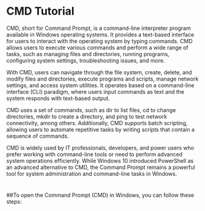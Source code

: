 # CMD Tutorial
CMD, short for Command Prompt, is a command-line interpreter program available in Windows operating systems. It provides a text-based interface for users to interact with the operating system by typing commands. CMD allows users to execute various commands and perform a wide range of tasks, such as managing files and directories, running programs, configuring system settings, troubleshooting issues, and more.
 
With CMD, users can navigate through the file system, create, delete, and modify files and directories, execute programs and scripts, manage network settings, and access system utilities. It operates based on a command-line interface (CLI) paradigm, where users input commands as text and the system responds with text-based output.
 
CMD uses a set of commands, such as dir to list files, cd to change directories, mkdir to create a directory, and ping to test network connectivity, among others. Additionally, CMD supports batch scripting, allowing users to automate repetitive tasks by writing scripts that contain a sequence of commands.
 
CMD is widely used by IT professionals, developers, and power users who prefer working with command-line tools or need to perform advanced system operations efficiently. While Windows 10 introduced PowerShell as an advanced alternative to CMD, the Command Prompt remains a powerful tool for system administration and command-line tasks in Windows.
#
##To open the Command Prompt (CMD) in Windows, you can follow these steps:
#
